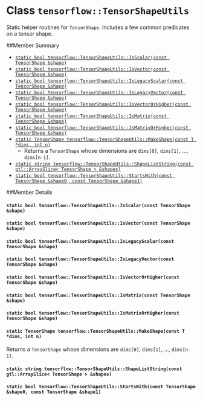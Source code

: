 # Class `tensorflow::TensorShapeUtils` <a class="md-anchor" id="AUTOGENERATED-class--tensorflow--tensorshapeutils-"></a>

Static helper routines for ` TensorShape `. Includes a few common predicates on a tensor shape.



##Member Summary <a class="md-anchor" id="AUTOGENERATED-member-summary"></a>

* [`static bool tensorflow::TensorShapeUtils::IsScalar(const TensorShape &shape)`](#static_bool_tensorflow_TensorShapeUtils_IsScalar)
* [`static bool tensorflow::TensorShapeUtils::IsVector(const TensorShape &shape)`](#static_bool_tensorflow_TensorShapeUtils_IsVector)
* [`static bool tensorflow::TensorShapeUtils::IsLegacyScalar(const TensorShape &shape)`](#static_bool_tensorflow_TensorShapeUtils_IsLegacyScalar)
* [`static bool tensorflow::TensorShapeUtils::IsLegacyVector(const TensorShape &shape)`](#static_bool_tensorflow_TensorShapeUtils_IsLegacyVector)
* [`static bool tensorflow::TensorShapeUtils::IsVectorOrHigher(const TensorShape &shape)`](#static_bool_tensorflow_TensorShapeUtils_IsVectorOrHigher)
* [`static bool tensorflow::TensorShapeUtils::IsMatrix(const TensorShape &shape)`](#static_bool_tensorflow_TensorShapeUtils_IsMatrix)
* [`static bool tensorflow::TensorShapeUtils::IsMatrixOrHigher(const TensorShape &shape)`](#static_bool_tensorflow_TensorShapeUtils_IsMatrixOrHigher)
* [`static TensorShape tensorflow::TensorShapeUtils::MakeShape(const T *dims, int n)`](#static_TensorShape_tensorflow_TensorShapeUtils_MakeShape)
  * Returns a ` TensorShape ` whose dimensions are `dims[0]`, `dims[1]`, ..., `dims[n-1]`.
* [`static string tensorflow::TensorShapeUtils::ShapeListString(const gtl::ArraySlice< TensorShape > &shapes)`](#static_string_tensorflow_TensorShapeUtils_ShapeListString)
* [`static bool tensorflow::TensorShapeUtils::StartsWith(const TensorShape &shape0, const TensorShape &shape1)`](#static_bool_tensorflow_TensorShapeUtils_StartsWith)

##Member Details <a class="md-anchor" id="AUTOGENERATED-member-details"></a>

#### `static bool tensorflow::TensorShapeUtils::IsScalar(const TensorShape &shape)` <a class="md-anchor" id="static_bool_tensorflow_TensorShapeUtils_IsScalar"></a>





#### `static bool tensorflow::TensorShapeUtils::IsVector(const TensorShape &shape)` <a class="md-anchor" id="static_bool_tensorflow_TensorShapeUtils_IsVector"></a>





#### `static bool tensorflow::TensorShapeUtils::IsLegacyScalar(const TensorShape &shape)` <a class="md-anchor" id="static_bool_tensorflow_TensorShapeUtils_IsLegacyScalar"></a>





#### `static bool tensorflow::TensorShapeUtils::IsLegacyVector(const TensorShape &shape)` <a class="md-anchor" id="static_bool_tensorflow_TensorShapeUtils_IsLegacyVector"></a>





#### `static bool tensorflow::TensorShapeUtils::IsVectorOrHigher(const TensorShape &shape)` <a class="md-anchor" id="static_bool_tensorflow_TensorShapeUtils_IsVectorOrHigher"></a>





#### `static bool tensorflow::TensorShapeUtils::IsMatrix(const TensorShape &shape)` <a class="md-anchor" id="static_bool_tensorflow_TensorShapeUtils_IsMatrix"></a>





#### `static bool tensorflow::TensorShapeUtils::IsMatrixOrHigher(const TensorShape &shape)` <a class="md-anchor" id="static_bool_tensorflow_TensorShapeUtils_IsMatrixOrHigher"></a>





#### `static TensorShape tensorflow::TensorShapeUtils::MakeShape(const T *dims, int n)` <a class="md-anchor" id="static_TensorShape_tensorflow_TensorShapeUtils_MakeShape"></a>

Returns a ` TensorShape ` whose dimensions are `dims[0]`, `dims[1]`, ..., `dims[n-1]`.



#### `static string tensorflow::TensorShapeUtils::ShapeListString(const gtl::ArraySlice< TensorShape > &shapes)` <a class="md-anchor" id="static_string_tensorflow_TensorShapeUtils_ShapeListString"></a>





#### `static bool tensorflow::TensorShapeUtils::StartsWith(const TensorShape &shape0, const TensorShape &shape1)` <a class="md-anchor" id="static_bool_tensorflow_TensorShapeUtils_StartsWith"></a>




